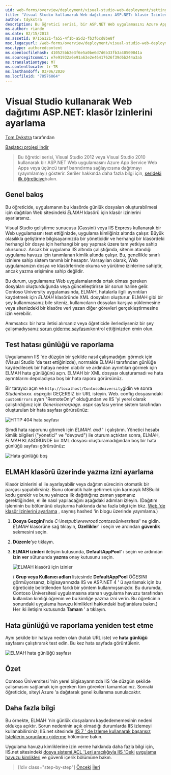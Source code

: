 ```yaml
---
uid: web-forms/overview/deployment/visual-studio-web-deployment/setting-folder-permissions
title: 'Visual Studio kullanarak Web dağıtımını ASP.NET: klasör Izinlerini ayarlama | Microsoft Docs'
author: tdykstra
description: Bu öğretici serisi, bir ASP.NET Web uygulamasını Azure App Service Web Apps veya üçüncü taraf bir barındırma sağlayıcısına, usin...
ms.author: riande
ms.date: 02/15/2013
ms.assetid: 9715a121-fa55-4f1b-a5d2-fb3f6cd8be8f
msc.legacyurl: /web-forms/overview/deployment/visual-studio-web-deployment/setting-folder-permissions
msc.type: authoredcontent
ms.openlocfilehash: 410525bb2e3f6e5a0be6d7d6b33fb3a40509041a
ms.sourcegitcommit: e7e91932a6e91a63e2e46417626f39d6b244a3ab
ms.translationtype: MT
ms.contentlocale: tr-TR
ms.lasthandoff: 03/06/2020
ms.locfileid: "78576064"
---
```

# <a name="aspnet-web-deployment-using-visual-studio-setting-folder-permissions"></a>Visual Studio kullanarak Web dağıtımı ASP.NET: klasör Izinlerini ayarlama

[Tom Dykstra](https://github.com/tdykstra) tarafından

[Başlatıcı projesi indir](https://go.microsoft.com/fwlink/p/?LinkId=282627)

> Bu öğretici serisi, Visual Studio 2012 veya Visual Studio 2010 kullanarak bir ASP.NET Web uygulamasını Azure App Service Web Apps veya üçüncü taraf barındırma sağlayıcısına dağıtmayı (yayımlamayı) gösterir. Seriler hakkında daha fazla bilgi için, [serideki ilk öğreticiye](introduction.md)bakın.

## <a name="overview"></a>Genel bakış

Bu öğreticide, uygulamanın bu klasörde günlük dosyaları oluşturabilmesi için dağıtılan Web sitesindeki *ELMAH* klasörü için klasör izinlerini ayarlarsınız.

Visual Studio geliştirme sunucusu (Cassini) veya IIS Express kullanarak bir Web uygulamasını test ettiğinizde, uygulama kimliğiniz altında çalışır. Büyük olasılıkla geliştirme bilgisayarınızda bir yöneticidir ve herhangi bir klasördeki herhangi bir dosya için herhangi bir şey yapmak üzere tam yetkiye sahip olursunuz. Ancak bir uygulama IIS altında çalıştığında, sitenin atandığı uygulama havuzu için tanımlanan kimlik altında çalışır. Bu, genellikle sınırlı izinlere sahip sistem tanımlı bir hesaptır. Varsayılan olarak, Web uygulamanızın dosya ve klasörlerinde okuma ve yürütme izinlerine sahiptir, ancak yazma erişimine sahip değildir.

Bu durum, uygulamanız Web uygulamalarında ortak olması gereken dosyaları oluşturduğunda veya güncelleştirirse bir sorun haline gelir. Contoso University uygulamasında, ELMAH, hatalarla ilgili ayrıntıları kaydetmek için *ELMAH* klasöründe XML dosyaları oluşturur. ELMAH gibi bir şey kullanmasanız bile siteniz, kullanıcıların dosyaları karşıya yüklemesine veya sitenizdeki bir klasöre veri yazan diğer görevleri gerçekleştirmesine izin verebilir.

Anımsatıcı: bir hata iletisi alırsanız veya öğreticide ilerlediyseniz bir şey çalışmadıysanız [sorun giderme sayfasını](troubleshooting.md)kontrol ettiğinizden emin olun.

## <a name="test-error-logging-and-reporting"></a>Test hatası günlüğü ve raporlama

Uygulamanın IIS 'de düzgün bir şekilde nasıl çalışmadığını görmek için (Visual Studio 'da test ettiğinizde), normalde ELMAH tarafından günlüğe kaydedilecek bir hataya neden olabilir ve ardından ayrıntıları görmek için ELMAH hata günlüğünü açın. ELMAH bir XML dosyası oluşturamadı ve hata ayrıntılarını depoladıysa boş bir hata raporu görürsünüz.

Bir tarayıcı açın ve `http://localhost/ContosoUniversity`gidin ve sonra *Studentsxxx. aspx*gibi GEÇERSIZ bir URL isteyin. Web. config dosyasındaki `customErrors` ayarı "RemoteOnly" olduğundan ve IIS 'yi yerel olarak çalıştırdığınız için *Genericerrorpage. aspx* sayfası yerine sistem tarafından oluşturulan bir hata sayfası görürsünüz:

![HTTP 404 hata sayfası](setting-folder-permissions/_static/image1.png)

Şimdi hata raporunu görmek için *ELMAH. axd* ' i çalıştırın. Yönetici hesabı kimlik bilgileri (&quot;yönetici&quot; ve &quot;devpwd&quot;) ile oturum açtıktan sonra, ELMAH, *ELMAH* KLASÖRÜNDE bir XML dosyası oluşturamadığından boş bir hata günlüğü sayfası görürsünüz:

![Hata günlüğü boş](setting-folder-permissions/_static/image2.png)

## <a name="set-write-permission-on-the-elmah-folder"></a>ELMAH klasörü üzerinde yazma izni ayarlama

Klasör izinlerini el ile ayarlayabilir veya dağıtım sürecinin otomatik bir parçası yapabilirsiniz. Bunu otomatik hale getirmek için karmaşık MSBuild kodu gerekir ve bunu yalnızca ilk dağıttığınız zaman yapmanız gerektiğinden, el ile nasıl yapılacağını aşağıdaki adımları izleyin. (Dağıtım işleminin bu bölümünü oluşturma hakkında daha fazla bilgi için bkz. [Web 'de klasör Izinlerini ayarlama](http://sedodream.com/2011/11/08/SettingFolderPermissionsOnWebPublish.aspx) , saymış hashed 'in blogu üzerinde yayımlama.)

1. **Dosya Gezgini**'nde *C:\inetpub\wwwroot\contosoüniversitesi*' ne gidin. *ELMAH* klasörüne sağ tıklayın, **Özellikler**' i seçin ve ardından **güvenlik** sekmesini seçin.
2. **Düzenle**‘ye tıklayın.
3. **ELMAH izinleri** iletişim kutusunda, **DefaultAppPool**' ı seçin ve ardından **izin ver** sütununda **yazma** onay kutusunu seçin.

    ![ELMAH klasörü için izinler](setting-folder-permissions/_static/image3.png)

    ( **Grup veya Kullanıcı adları** listesinde **DefaultAppPool** ÖĞESINI görmüyorsanız, bilgisayarınızda IIS ve ASP.NET 4 ' ü ayarlamak için bu öğreticide belirtilenden farklı bir yöntem kullanmışsınızdır. Bu durumda, Contoso Üniversitesi uygulamasına atanan uygulama havuzu tarafından kullanılan kimliği öğrenin ve bu kimliğe yazma izni verin. Bu öğreticinin sonundaki uygulama havuzu kimlikleri hakkındaki bağlantılara bakın.) Her iki iletişim kutusunda **Tamam** ' a tıklayın.

## <a name="retest-error-logging-and-reporting"></a>Hata günlüğü ve raporlama yeniden test etme

Aynı şekilde bir hataya neden olan (hatalı URL iste) ve **hata günlüğü** sayfasını çalıştırarak test edin. Bu kez hata sayfada görüntülenir.

![ELMAH hata günlüğü sayfası](setting-folder-permissions/_static/image4.png)

## <a name="summary"></a>Özet

Contoso Üniversitesi 'nin yerel bilgisayarınızda IIS 'de düzgün şekilde çalışmasını sağlamak için gereken tüm görevleri tamamladınız. Sonraki öğreticide, siteyi Azure 'a dağıtarak genel kullanıma sunulacaktır.

## <a name="more-information"></a>Daha fazla bilgi

Bu örnekte, ELMAH 'nin günlük dosyalarını kaydedememesinin nedeni oldukça açıktır. Sorun nedeninin açık olmadığı durumlarda IIS izlemeyi kullanabilirsiniz; IIS.net sitesinde [IIS 7 ' de Izleme kullanarak başarısız Isteklerin sorunlarını giderme](https://www.iis.net/learn/troubleshoot/using-failed-request-tracing/troubleshooting-failed-requests-using-tracing-in-iis) bölümüne bakın.

Uygulama havuzu kimliklerine izin verme hakkında daha fazla bilgi için, IIS.net sitesindeki [dosya sistemi ACL 'Leri aracılığıyla IIS 'Deki](https://www.iis.net/learn/get-started/planning-for-security/secure-content-in-iis-through-file-system-acls) [uygulama havuzu kimlikleri](https://www.iis.net/learn/manage/configuring-security/application-pool-identities) ve güvenli içerik bölümüne bakın.

> [!div class="step-by-step"]
> [Önceki](deploying-to-iis.md)
> [İleri](deploying-to-production.md)
